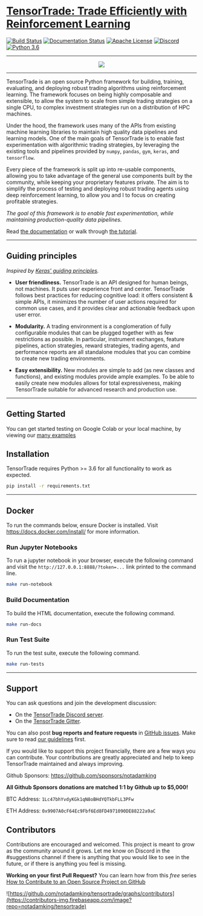 ﻿# [TensorTrade: Trade Efficiently with Reinforcement Learning](https://towardsdatascience.com/trade-smarter-w-reinforcement-learning-a5e91163f315?source=friends_link&sk=ea3afd0a305141eb9147be4718826dfb)

[![Build Status](https://travis-ci.org/notadamking/tensortrade.svg?branch=master)](https://travis-ci.org/notadamking/tensortrade)
[![Documentation Status](https://readthedocs.org/projects/tensortrade/badge/?version=latest)](https://tensortrade.org)
[![Apache License](https://img.shields.io/github/license/notadamking/tensortrade.svg?color=brightgreen)](http://www.apache.org/licenses/LICENSE-2.0)
[![Discord](https://img.shields.io/discord/592446624882491402.svg?color=brightgreen)](https://discord.gg/ZZ7BGWh)
[![Python 3.6](https://img.shields.io/badge/python-3.6-blue.svg)](https://www.python.org/downloads/release/python-360/)

---

<div align="center">
  <img src="https://github.com/notadamking/tensortrade/blob/master/docs/source/_static/logo.jpg">
</div>

---

TensorTrade is an open source Python framework for building, training, evaluating, and deploying robust trading algorithms using reinforcement learning. The framework focuses on being highly composable and extensible, to allow the system to scale from simple trading strategies on a single CPU, to complex investment strategies run on a distribution of HPC machines.

Under the hood, the framework uses many of the APIs from existing machine learning libraries to maintain high quality data pipelines and learning models. One of the main goals of TensorTrade is to enable fast experimentation with algorithmic trading strategies, by leveraging the existing tools and pipelines provided by `numpy`, `pandas`, `gym`, `keras`, and `tensorflow`.

Every piece of the framework is split up into re-usable components, allowing you to take advantage of the general use components built by the community, while keeping your proprietary features private. The aim is to simplify the process of testing and deploying robust trading agents using deep reinforcement learning, to allow you and I to focus on creating profitable strategies.

_The goal of this framework is to enable fast experimentation, while maintaining production-quality data pipelines._

Read [the documentation](http://tensortrade.org) or walk through [the tutorial](https://towardsdatascience.com/trade-smarter-w-reinforcement-learning-a5e91163f315?source=friends_link&sk=ea3afd0a305141eb9147be4718826dfb).

---

## Guiding principles

_Inspired by [Keras' guiding principles](https://github.com/keras-team/keras)._

- **User friendliness.** TensorTrade is an API designed for human beings, not machines. It puts user experience front and center. TensorTrade follows best practices for reducing cognitive load: it offers consistent & simple APIs, it minimizes the number of user actions required for common use cases, and it provides clear and actionable feedback upon user error.

- **Modularity.** A trading environment is a conglomeration of fully configurable modules that can be plugged together with as few restrictions as possible. In particular, instrument exchanges, feature pipelines, action strategies, reward strategies, trading agents, and performance reports are all standalone modules that you can combine to create new trading environments.

- **Easy extensibility.** New modules are simple to add (as new classes and functions), and existing modules provide ample examples. To be able to easily create new modules allows for total expressiveness, making TensorTrade suitable for advanced research and production use.

---

## Getting Started

You can get started testing on Google Colab or your local machine, by viewing our [many examples](https://github.com/notadamking/tensortrade/tree/master/examples)

## Installation

TensorTrade requires Python >= 3.6 for all functionality to work as expected.

```bash
pip install -r requirements.txt
```

---

## Docker

To run the commands below, ensure Docker is installed. Visit https://docs.docker.com/install/ for more information.

### Run Jupyter Notebooks

To run a jupyter notebook in your browser, execute the following command and visit the `http://127.0.0.1:8888/?token=...` link printed to the command line.

```bash
make run-notebook
```

### Build Documentation

To build the HTML documentation, execute the following command.

```bash
make run-docs
```

### Run Test Suite

To run the test suite, execute the following command.

```bash
make run-tests
```

---

## Support

You can ask questions and join the development discussion:


- On the [TensorTrade Discord server](https://discord.gg/ZZ7BGWh).
- On the [TensorTrade Gitter](https://gitter.im/tensortrade-framework/community).

You can also post **bug reports and feature requests** in [GitHub issues](https://github.com/notadamking/tensortrade/issues). Make sure to read [our guidelines](https://github.com/notadamking/tensortrade/blob/master/CONTRIBUTING.md) first.

If you would like to support this project financially, there are a few ways you can contribute. Your contributions are greatly appreciated and help to keep TensorTrade maintained and always improving.

Github Sponsors: https://github.com/sponsors/notadamking

**All Github Sponsors donations are matched 1:1 by Github up to \$5,000!**

BTC Address: `1Lc47bhYvdyKGk1qN8oBHdYQTkbFLL3PFw`

ETH Address: `0x9907A0cF64Ec9Fbf6Ed8FD4971090DE88222a9aC`

## Contributors

Contributions are encouraged and welcomed. This project is meant to grow as the community around it grows. Let me know on Discord in the #suggestions channel if there is anything that you would like to see in the future, or if there is anything you feel is missing.

**Working on your first Pull Request?** You can learn how from this _free_ series [How to Contribute to an Open Source Project on GitHub](https://egghead.io/series/how-to-contribute-to-an-open-source-project-on-github)

![https://github.com/notadamking/tensortrade/graphs/contributors](https://contributors-img.firebaseapp.com/image?repo=notadamking/tensortrade)
